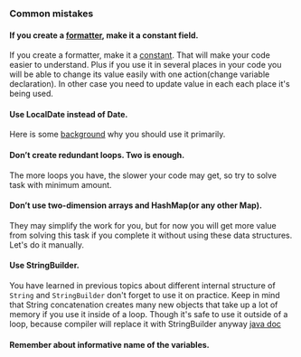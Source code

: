 ### Common mistakes

#### If you create a [formatter](https://bit.ly/34cSQAp), make it a constant field.
If you create a formatter, make it a [constant](https://mate-academy.github.io/style-guides/java/java.html#s5.2.4-constant-names).
That will make your code easier to understand. Plus if you use it in several places in your code 
you will be able to change its value easily with one action(change variable declaration). In other case you need to update
value in each each place it's being used.

#### Use LocalDate instead of Date.
Here is some [background](https://www.baeldung.com/migrating-to-java-8-date-time-api) why you should use it primarily.

#### Don’t create redundant loops. Two is enough.
The more loops you have, the slower your code may get, so try to solve task with minimum amount.

#### Don’t use two-dimension arrays and HashMap(or any other Map).
They may simplify the work for you, but for now you will get more value from solving this task if you complete it 
without using these data structures. Let's do it manually.

#### Use StringBuilder.
You have learned in previous topics about different internal structure of `String` and `StringBuilder` don't forget to use it 
on practice. Keep in mind that String concatenation creates many new objects that take up a lot of memory if you use it inside 
of a loop. Though it's safe to use it outside of a loop, because compiler will replace it with StringBuilder anyway  [java doc](https://docs.oracle.com/javase/7/docs/api/java/lang/String.html)

#### Remember about informative name of the variables.
